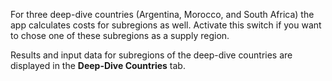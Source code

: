 For three deep-dive countries (Argentina, Morocco, and South Africa) the app calculates costs for subregions as well. Activate this switch if you want to chose one of these subregions as a supply region.

Results and input data for subregions of the deep-dive countries are displayed in the **Deep-Dive Countries** tab.
